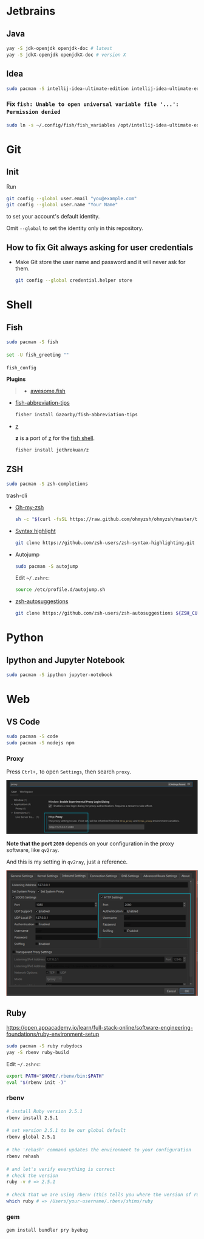 # Jetbrains

## Java

```bash
yay -S jdk-openjdk openjdk-doc # latest
yay -S jdkX-openjdk openjdkX-doc # version X
```





## Idea

```bash
sudo pacman -S intellij-idea-ultimate-edition intellij-idea-ultimate-edition-jre
```





### Fix `fish: Unable to open universal variable file '...': Permission denied`

```bash
sudo ln -s ~/.config/fish/fish_variables /opt/intellij-idea-ultimate-edition/plugins/terminal/fish/fish_variables
```







# Git

## Init

Run

```bash
git config --global user.email "you@example.com"
git config --global user.name "Your Name"
```

to set your account's default identity.

Omit `--global` to set the identity only in this repository.





## How to fix Git always asking for user credentials

- Make Git store the user name and password and it will never ask for them.

    ```bash
    git config --global credential.helper store
    ```







# Shell

## Fish

```bash
sudo pacman -S fish

set -U fish_greeting ""

fish_config
```



**Plugins**

> - [awesome.fish](https://github.com/jorgebucaran/awesome.fish)

- [fish-abbreviation-tips](https://github.com/Gazorby/fish-abbreviation-tips)

    ```bash
    fisher install Gazorby/fish-abbreviation-tips
    ```

- [z](https://github.com/jethrokuan/z) 

  **z** is a port of [z](https://github.com/rupa/z) for the [fish shell](https://fishshell.com/).

  ```bash
  fisher install jethrokuan/z
  ```

  



## ZSH

```bash
sudo pacman -S zsh-completions
```



trash-cli



- [Oh-my-zsh](https://github.com/ohmyzsh/ohmyzsh)

    ```bash
    sh -c "$(curl -fsSL https://raw.github.com/ohmyzsh/ohmyzsh/master/tools/install.sh)"
    ```

- [Syntax highlight](https://github.com/zsh-users/zsh-syntax-highlighting/blob/master/INSTALL.md)

    ```bash
    git clone https://github.com/zsh-users/zsh-syntax-highlighting.git ${ZSH_CUSTOM:-~/.oh-my-zsh/custom}/plugins/zsh-syntax-highlighting
    ```

- Autojump

    ```bash
    sudo pacman -S autojump
    ```

    Edit `~/.zshrc`:

    ```bash
    source /etc/profile.d/autojump.sh
    ```

- [zsh-autosuggestions](https://github.com/zsh-users/zsh-autosuggestions/blob/master/INSTALL.md)

    ```bash
    git clone https://github.com/zsh-users/zsh-autosuggestions ${ZSH_CUSTOM:-~/.oh-my-zsh/custom}/plugins/zsh-autosuggestions
    ```

    







# Python

## Ipython and Jupyter Notebook

```bash
sudo pacman -S ipython jupyter-notebook
```









# Web

## VS Code

```bash
sudo pacman -S code
sudo pacman -S nodejs npm 
```



### Proxy

Press `Ctrl+,` to open `Settings`, then search `proxy`.

![image-20210124184029107]([04]Arch-Development-Configuration-Guide.assets/image-20210124184029107.png)

**Note that the port `2080`** depends on your configuration in the proxy software, like `qv2ray`.

And this is my setting in `qv2ray`, just a reference.

![image-20210124184256646]([04]Arch-Development-Configuration-Guide.assets/image-20210124184256646.png)







## Ruby

https://open.appacademy.io/learn/full-stack-online/software-engineering-foundations/ruby-environment-setup



```bash
sudo pacman -S ruby rubydocs
yay -S rbenv ruby-build
```

Edit `~/.zshrc`:

```bash
export PATH="$HOME/.rbenv/bin:$PATH"
eval "$(rbenv init -)"
```



### rbenv

```bash
# install Ruby version 2.5.1
rbenv install 2.5.1

# set version 2.5.1 to be our global default
rbenv global 2.5.1

# the 'rehash' command updates the environment to your configuration
rbenv rehash

# and let's verify everything is correct
# check the version
ruby -v # => 2.5.1

# check that we are using rbenv (this tells you where the version of ruby you are using is installed)
which ruby # => /Users/your-username/.rbenv/shims/ruby
```



### gem

```bash
gem install bundler pry byebug
```

